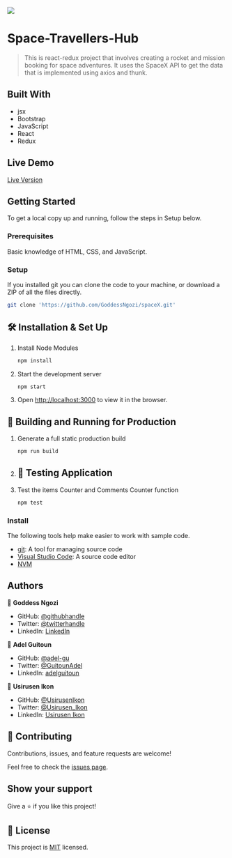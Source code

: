 ![](https://img.shields.io/badge/Microverse-blueviolet)

# Space-Travellers-Hub

> This is react-redux project that involves creating a rocket and mission booking for space adventures. It uses the SpaceX API to get the data that is implemented using axios and thunk.

## Built With
- jsx
- Bootstrap
- JavaScript
- React
- Redux

## Live Demo

[Live Version]()

## Getting Started
To get a local copy up and running, follow the steps in Setup below.

### Prerequisites
Basic knowledge of HTML, CSS, and JavaScript.

### Setup
If you installed git you can clone the code to your machine, or download a ZIP of all the files directly.

```bash
git clone 'https://github.com/GoddessNgozi/spaceX.git'
```
## 🛠 Installation & Set Up

1. Install Node Modules

   ```sh
   npm install
   ```

2. Start the development server

   ```sh
   npm start
   ```

3. Open [http://localhost:3000](http://localhost:3000) to view it in the browser.

## 🚀 Building and Running for Production

1. Generate a full static production build

   ```sh
   npm run build
   ```
4. ## 🚀 Testing Application

1. Test the items Counter and Comments Counter function

   ```sh
   npm test
### Install

The following tools help make easier to work with sample code.

- [git](https://git-scm.com/downloads): A tool for managing source code
- [Visual Studio Code](https://code.visualstudio.com/): A source code editor
- [NVM](https://github.com/nvm-sh/nvm)

## Authors

   👤 **Goddess Ngozi**

   - GitHub: [@githubhandle](https://github.com/GoddessNgozi)
   - Twitter: [@twitterhandle](https://twitter.com/GoddessNgozi)
   - LinkedIn: [LinkedIn](https://www.linkedin.com/in/NgoziNwocha/)

   👤 **Adel Guitoun**

   - GitHub: [@adel-gu](https://github.com/adel-gu)
   - Twitter: [@GuitounAdel](https://twitter.com/@GuitounAdel)
   - LinkedIn: [adelguitoun](https://linkedin.com/in/adelguitoun)

   👤 **Usirusen Ikon**
   - GitHub: [@UsirusenIkon](https://github.com/UsirusenIkon)
   - Twitter: [@Usirusen_Ikon](https://twitter.com/Usirusen_Ikon)
   - LinkedIn: [Usirusen Ikon](https://www.linkedin.com/in/usirusen-ikon-775855174/)

## 🤝 Contributing

Contributions, issues, and feature requests are welcome!

Feel free to check the [issues page](https://github.com/GoddessNgozi/spaceX/issues).

## Show your support

Give a ⭐️ if you like this project!


## 📝 License

This project is [MIT](./MIT.md) licensed.
